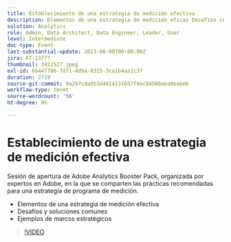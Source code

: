 ```yaml
---
title: Establecimiento de una estrategia de medición efectiva
description: Elementos de una estrategia de medición eficaz Desafíos comunes y soluciones Ejemplos de marcos estratégicos
solution: Analytics
role: Admin, Data Architect, Data Engineer, Leader, User
level: Intermediate
doc-type: Event
last-substantial-update: 2023-08-08T00:00:00Z
jira: KT-13777
thumbnail: 3422527.jpeg
exl-id: 66447786-7df1-4d9a-8315-3ca1b4aa1c37
duration: 2719
source-git-commit: 9a297cda953d4414131657f9ac84580aea0eabeb
workflow-type: tm+mt
source-wordcount: '56'
ht-degree: 0%

---
```


# Establecimiento de una estrategia de medición efectiva

Sesión de apertura de Adobe Analytics Booster Pack, organizada por expertos en Adobe, en la que se comparten las prácticas recomendadas para una estrategia de programa de medición.

* Elementos de una estrategia de medición efectiva
* Desafíos y soluciones comunes
* Ejemplos de marcos estratégicos

>[!VIDEO](https://video.tv.adobe.com/v/3422527/?learn=on)
